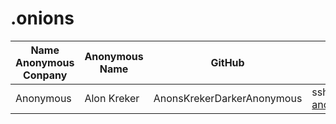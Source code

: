 # .onions
|Name Anonymous Conpany|Anonymous Name|GitHub|Ssh Onion|Facebook Page|Onion Url|YouTube Name|
|---|---|---|---|---|----|----|
|Anonymous  |Alon Kreker|AnonsKrekerDarkerAnonymous|ssh anons@zsdkyzpvpdrf4f54cj6ovanwzrlz2f2ymddbpi67xamxprip3sdvdfqd.onion|https://www.facebook.com/AnonymouSshServer|http://zsdkyzpvpdrf4f54cj6ovanwzrlz2f2ymddbpi67xamxprip3sdvdfqd.onion|https://www.youtube.com/channel/UC9nM987tuy7bfgL8sTirTUA|
